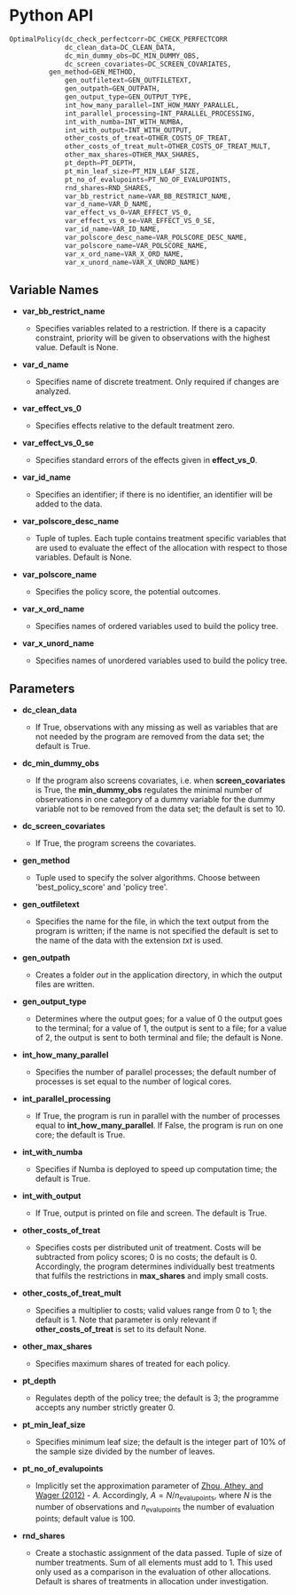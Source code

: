 # Python API


```python
OptimalPolicy(dc_check_perfectcorr=DC_CHECK_PERFECTCORR
              dc_clean_data=DC_CLEAN_DATA,
              dc_min_dummy_obs=DC_MIN_DUMMY_OBS,
              dc_screen_covariates=DC_SCREEN_COVARIATES,
	      gen_method=GEN_METHOD,
              gen_outfiletext=GEN_OUTFILETEXT,
              gen_outpath=GEN_OUTPATH,
              gen_output_type=GEN_OUTPUT_TYPE,
              int_how_many_parallel=INT_HOW_MANY_PARALLEL,
              int_parallel_processing=INT_PARALLEL_PROCESSING,
              int_with_numba=INT_WITH_NUMBA,
              int_with_output=INT_WITH_OUTPUT,
              other_costs_of_treat=OTHER_COSTS_OF_TREAT,
              other_costs_of_treat_mult=OTHER_COSTS_OF_TREAT_MULT,
              other_max_shares=OTHER_MAX_SHARES,
              pt_depth=PT_DEPTH,
              pt_min_leaf_size=PT_MIN_LEAF_SIZE,
              pt_no_of_evalupoints=PT_NO_OF_EVALUPOINTS,
              rnd_shares=RND_SHARES,
              var_bb_restrict_name=VAR_BB_RESTRICT_NAME,
              var_d_name=VAR_D_NAME,
              var_effect_vs_0=VAR_EFFECT_VS_0,
              var_effect_vs_0_se=VAR_EFFECT_VS_0_SE,
              var_id_name=VAR_ID_NAME,
              var_polscore_desc_name=VAR_POLSCORE_DESC_NAME,
              var_polscore_name=VAR_POLSCORE_NAME,
              var_x_ord_name=VAR_X_ORD_NAME,
              var_x_unord_name=VAR_X_UNORD_NAME)
```

## Variable Names

- <a id="var_bb_restrict_name"><strong>var_bb_restrict_name</strong></a>
	* Specifies variables related to a restriction. If there is a capacity constraint, priority will be given to observations with
the highest value. Default is None.

- <a id="var_d_name"><strong>var_d_name</strong></a>
	* Specifies name of discrete treatment. Only required if changes are analyzed.

- <a id="var_effect_vs_0"><strong>var_effect_vs_0</strong></a>
	* Specifies effects relative to the default treatment zero.

- <a id="var_effect_vs_0_se"><strong>var_effect_vs_0_se</strong></a>
	* Specifies standard errors of the effects given in **effect_vs_0**.

- <a id="var_id_name"><strong>var_id_name</strong></a>
	* Specifies an identifier; if there is no identifier, an identifier will be added to the data.

- <a id="var_polscore_desc_name"><strong>var_polscore_desc_name</strong></a>
	* Tuple of tuples. Each tuple contains treatment specific variables that are used to evaluate the effect of the allocation with respect to those variables. Default is None.

- <a id="var_polscore_name"><strong>var_polscore_name</strong></a>
	* Specifies the policy score, the potential outcomes.

- <a id="var_x_ord_name"><strong>var_x_ord_name</strong></a>
	* Specifies names of ordered variables used to build the policy tree.

- <a id="var_x_unord_name"><strong>var_x_unord_name</strong></a>
	* Specifies names of unordered variables used to build the policy tree.



## Parameters

- <a id="dc_clean_data"><strong>dc_clean_data</strong></a>
	* If True, observations with any missing as well as variables that are not needed by the program are removed from the data set; the default is True.

- <a id="dc_min_dummy_obs"><strong>dc_min_dummy_obs</strong></a>
	* If the program also screens covariates, i.e. when **screen_covariates** is True, the **min_dummy_obs** regulates the minimal number of observations in one category of a dummy variable for the dummy variable not to be removed from the data set; the default is set to 10.

- <a id="dc_screen_covariates"><strong>dc_screen_covariates</strong></a>
	* If True, the program screens the covariates.

- <a id="gen_method"><strong>gen_method</strong></a>
	* Tuple used to specify the solver algorithms. Choose between 'best_policy_score' and 'policy tree'.

- <a id="gen_outfiletext"><strong>gen_outfiletext</strong></a>
	* Specifies the name for the file, in which the text output from the program is written; if the name is not specified the default is set to the name of the data with the extension *txt* is used.

- <a id="gen_outpath"><strong>gen_outpath</strong></a>
	* Creates a folder *out* in the application directory, in which the output files are written.

- <a id="gen_output_type"><strong>gen_output_type</strong></a>
	* Determines where the output goes; for a value of 0 the output goes to the terminal; for a value of 1, the output is sent to a file; for a value of 2, the output is sent to both terminal and file; the default is None.

- <a id="int_how_many_parallel"><strong>int_how_many_parallel</strong></a>
	* Specifies the number of parallel processes; the default number of processes is set equal to the number of logical cores.

- <a id="int_parallel_processing"><strong>int_parallel_processing</strong></a>
	* If True, the program is run in parallel with the number of processes equal to **int_how_many_parallel**. If False, the program is run on one core; the default is True.

- <a id="int_with_numba"><strong>int_with_numba</strong></a>
	* Specifies if Numba is deployed to speed up computation time; the default is True.

- <a id="int_with_output"><strong>int_with_output</strong></a>
	* If True, output is printed on file and screen. The default is True.

- <a id="other_costs_of_treat"><strong>other_costs_of_treat</strong></a>
	* Specifies costs per distributed unit of treatment. Costs will be subtracted from policy scores; 0 is no costs; the default is 0. Accordingly, the program determines individually best treatments that fulfils the restrictions in **max_shares** and imply small costs.

- <a id="other_costs_of_treat_mult"><strong>other_costs_of_treat_mult</strong></a>
	* Specifies a multiplier to costs; valid values range from 0 to 1; the default is 1. Note that parameter is only relevant if **other_costs_of_treat** is set to its default None.

- <a id="other_max_shares"><strong>other_max_shares</strong></a>
	* Specifies maximum shares of treated for each policy.

- <a id="pt_depth"><strong>pt_depth</strong></a>
	* Regulates depth of the policy tree; the default is 3; the programme accepts any number strictly greater 0.

- <a id="pt_min_leaf_size"><strong>pt_min_leaf_size</strong></a>
	* Specifies minimum leaf size; the default is the integer part of 10% of the sample size divided by the number of leaves.

- <a id="pt_no_of_evalupoints"><strong>pt_no_of_evalupoints</strong></a>
	* Implicitly set the approximation parameter of [Zhou, Athey, and Wager (2012)](https://pubsonline.informs.org/doi/10.1287/opre.2022.2271) - $A$. Accordingly, $A = N/n_{\text{evalupoints}}$, where $N$ is the number of observations and $n_{\text{evalupoints}}$ the number of evaluation points; default value is 100.

- <a id="rnd_shares"><strong>rnd_shares</strong></a>
	* Create a stochastic assignment of the data passed. Tuple of size of number treatments. Sum of all elements must add to 1. This used only used as a comparison in the evaluation of other allocations. Default is shares of treatments in allocation under investigation.
